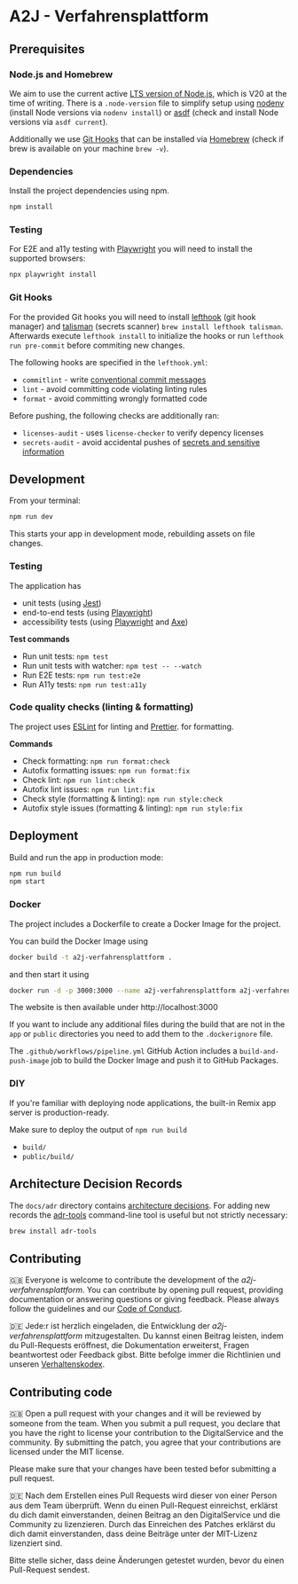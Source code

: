 # A2J - Verfahrensplattform

## Prerequisites

### Node.js and Homebrew

We aim to use the current active [LTS version of Node.js](https://nodejs.dev/en/about/releases/), which is V20 at the time of writing. There is a `.node-version` file to simplify setup using [nodenv](https://github.com/nodenv/nodenv) (install Node versions via `nodenv install`) or [asdf](https://github.com/asdf-vm/asdf-nodejs) (check and install Node versions via `asdf current`).

Additionally we use [Git Hooks](#git-hooks) that can be installed via [Homebrew](https://brew.sh/) (check if brew is available on your machine `brew -v`).

### Dependencies

Install the project dependencies using npm.

```bash
npm install
```

### Testing

For E2E and a11y testing with [Playwright](https://playwright.dev/docs/intro) you will need to install the supported browsers:

```bash
npx playwright install
```

### Git Hooks

For the provided Git hooks you will need to install [lefthook](https://github.com/evilmartians/lefthook)
(git hook manager) and [talisman](https://github.com/thoughtworks/talisman/) (secrets scanner) `brew install lefthook talisman`. Afterwards execute `lefthook install` to initialize the hooks or run `lefthook run pre-commit` before commiting new changes.

The following hooks are specified in the `lefthook.yml`:

- `commitlint` - write [conventional commit messages](https://chris.beams.io/posts/git-commit/)
- `lint` - avoid committing code violating linting rules
- `format` - avoid committing wrongly formatted code

Before pushing, the following checks are additionally ran:

- `licenses-audit` - uses `license-checker` to verify depency licenses
- `secrets-audit` - avoid accidental pushes of [secrets and sensitive information](https://thoughtworks.github.io/talisman/)

## Development

From your terminal:

```sh
npm run dev
```

This starts your app in development mode, rebuilding assets on file changes.

### Testing

The application has

- unit tests (using [Jest](https://jestjs.io/docs/getting-started))
- end-to-end tests (using [Playwright](https://playwright.dev/docs/intro))
- accessibility tests (using [Playwright](https://playwright.dev/docs/intro) and [Axe](https://www.deque.com/axe/))

**Test commands**

- Run unit tests: `npm test`
- Run unit tests with watcher: `npm test -- --watch`
- Run E2E tests: `npm run test:e2e`
- Run A11y tests: `npm run test:a11y`

### Code quality checks (linting & formatting)

The project uses [ESLint](https://eslint.org/docs/latest/) for linting and [Prettier](https://prettier.io/docs/en/). for formatting.

**Commands**

- Check formatting: `npm run format:check`
- Autofix formatting issues: `npm run format:fix`
- Check lint: `npm run lint:check`
- Autofix lint issues: `npm run lint:fix`
- Check style (formatting & linting): `npm run style:check`
- Autofix style issues (formatting & linting): `npm run style:fix`

## Deployment

Build and run the app in production mode:

```sh
npm run build
npm start
```

### Docker

The project includes a Dockerfile to create a Docker Image for the project.

You can build the Docker Image using

```sh
docker build -t a2j-verfahrensplattform .
```

and then start it using

```sh
docker run -d -p 3000:3000 --name a2j-verfahrensplattform a2j-verfahrensplattform
```

The website is then available under http://localhost:3000

If you want to include any additional files during the build that are not in the `app` or `public` directories you need to add them to the `.dockerignore` file.

The `.github/workflows/pipeline.yml` GitHub Action includes a `build-and-push-image` job to build the Docker Image and push it to GitHub Packages.

### DIY

If you're familiar with deploying node applications, the built-in Remix app server is production-ready.

Make sure to deploy the output of `npm run build`

- `build/`
- `public/build/`

## Architecture Decision Records

The `docs/adr` directory contains [architecture decisions](https://cognitect.com/blog/2011/11/15/documenting-architecture-decisions).
For adding new records the [adr-tools](https://github.com/npryce/adr-tools) command-line tool is useful but not strictly necessary:

```bash
brew install adr-tools
```

## Contributing

🇬🇧
Everyone is welcome to contribute the development of the _a2j-verfahrensplattform_. You can contribute by opening pull request,
providing documentation or answering questions or giving feedback. Please always follow the guidelines and our
[Code of Conduct](CODE_OF_CONDUCT.md).

🇩🇪
Jede:r ist herzlich eingeladen, die Entwicklung der _a2j-verfahrensplattform_ mitzugestalten. Du kannst einen Beitrag leisten,
indem du Pull-Requests eröffnest, die Dokumentation erweiterst, Fragen beantwortest oder Feedback gibst.
Bitte befolge immer die Richtlinien und unseren [Verhaltenskodex](CODE_OF_CONDUCT_DE.md).

## Contributing code

🇬🇧
Open a pull request with your changes and it will be reviewed by someone from the team. When you submit a pull request,
you declare that you have the right to license your contribution to the DigitalService and the community.
By submitting the patch, you agree that your contributions are licensed under the MIT license.

Please make sure that your changes have been tested befor submitting a pull request.

🇩🇪
Nach dem Erstellen eines Pull Requests wird dieser von einer Person aus dem Team überprüft. Wenn du einen Pull-Request
einreichst, erklärst du dich damit einverstanden, deinen Beitrag an den DigitalService und die Community zu
lizenzieren. Durch das Einreichen des Patches erklärst du dich damit einverstanden, dass deine Beiträge unter der
MIT-Lizenz lizenziert sind.

Bitte stelle sicher, dass deine Änderungen getestet wurden, bevor du einen Pull-Request sendest.
